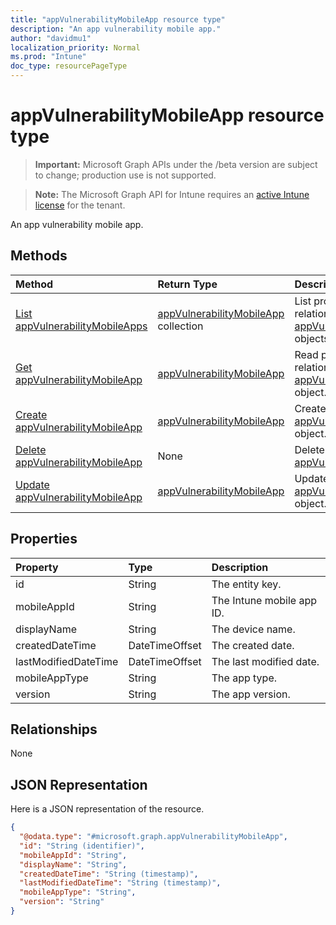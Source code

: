 ```yaml
---
title: "appVulnerabilityMobileApp resource type"
description: "An app vulnerability mobile app."
author: "davidmu1"
localization_priority: Normal
ms.prod: "Intune"
doc_type: resourcePageType
---
```


# appVulnerabilityMobileApp resource type

> **Important:** Microsoft Graph APIs under the /beta version are subject to change; production use is not supported.

> **Note:** The Microsoft Graph API for Intune requires an [active Intune license](https://go.microsoft.com/fwlink/?linkid=839381) for the tenant.

An app vulnerability mobile app.

## Methods
|Method|Return Type|Description|
|:---|:---|:---|
|[List appVulnerabilityMobileApps](../api/intune-partnerintegration-appvulnerabilitymobileapp-list.md)|[appVulnerabilityMobileApp](../resources/intune-partnerintegration-appvulnerabilitymobileapp.md) collection|List properties and relationships of the [appVulnerabilityMobileApp](../resources/intune-partnerintegration-appvulnerabilitymobileapp.md) objects.|
|[Get appVulnerabilityMobileApp](../api/intune-partnerintegration-appvulnerabilitymobileapp-get.md)|[appVulnerabilityMobileApp](../resources/intune-partnerintegration-appvulnerabilitymobileapp.md)|Read properties and relationships of the [appVulnerabilityMobileApp](../resources/intune-partnerintegration-appvulnerabilitymobileapp.md) object.|
|[Create appVulnerabilityMobileApp](../api/intune-partnerintegration-appvulnerabilitymobileapp-create.md)|[appVulnerabilityMobileApp](../resources/intune-partnerintegration-appvulnerabilitymobileapp.md)|Create a new [appVulnerabilityMobileApp](../resources/intune-partnerintegration-appvulnerabilitymobileapp.md) object.|
|[Delete appVulnerabilityMobileApp](../api/intune-partnerintegration-appvulnerabilitymobileapp-delete.md)|None|Deletes a [appVulnerabilityMobileApp](../resources/intune-partnerintegration-appvulnerabilitymobileapp.md).|
|[Update appVulnerabilityMobileApp](../api/intune-partnerintegration-appvulnerabilitymobileapp-update.md)|[appVulnerabilityMobileApp](../resources/intune-partnerintegration-appvulnerabilitymobileapp.md)|Update the properties of a [appVulnerabilityMobileApp](../resources/intune-partnerintegration-appvulnerabilitymobileapp.md) object.|

## Properties
|Property|Type|Description|
|:---|:---|:---|
|id|String|The entity key.|
|mobileAppId|String|The Intune mobile app ID.|
|displayName|String|The device name.|
|createdDateTime|DateTimeOffset|The created date.|
|lastModifiedDateTime|DateTimeOffset|The last modified date.|
|mobileAppType|String|The app type.|
|version|String|The app version.|

## Relationships
None

## JSON Representation
Here is a JSON representation of the resource.
<!-- {
  "blockType": "resource",
  "keyProperty": "id",
  "@odata.type": "microsoft.graph.appVulnerabilityMobileApp"
}
-->
``` json
{
  "@odata.type": "#microsoft.graph.appVulnerabilityMobileApp",
  "id": "String (identifier)",
  "mobileAppId": "String",
  "displayName": "String",
  "createdDateTime": "String (timestamp)",
  "lastModifiedDateTime": "String (timestamp)",
  "mobileAppType": "String",
  "version": "String"
}
```



